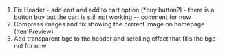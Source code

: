 1. Fix Header - add cart and add to cart option (*buy button?) - there is a button buy but the cart is still not working -- comment for now
2. Compress images and fix showing the correct image on homepage (ItemPreview)
3. Add transparent bgc to the header and scrolling effect that fills the bgc - not for now